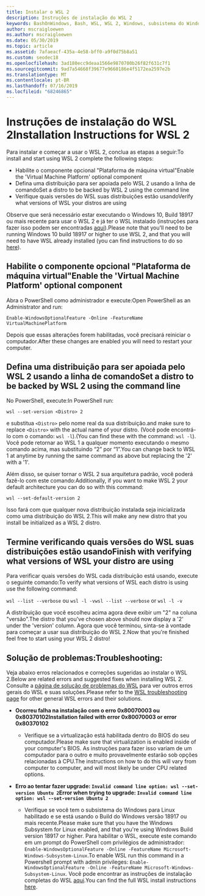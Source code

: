 ```yaml
---
title: Instalar o WSL 2
description: Instruções de instalação do WSL 2
keywords: BashOnWindows, Bash, WSL, WSL 2, Windows, subsistema do Windows para Linux, subsistema do Windows, Ubuntu, Debian, Suse, Windows 10, instalar
author: mscraigloewen
ms.author: mscraigloewen
ms.date: 05/30/2019
ms.topic: article
ms.assetid: 7afaeacf-435a-4e58-bff0-a9f0d75b8a51
ms.custom: seodec18
ms.openlocfilehash: 3ad180ecc9deaa1566e9870700b26f82f631c7f1
ms.sourcegitcommit: 9ad7a54668f39677e9660186e4f5172ea2597e2b
ms.translationtype: MT
ms.contentlocale: pt-BR
ms.lasthandoff: 07/16/2019
ms.locfileid: "68246865"
---
```

# <a name="installation-instructions-for-wsl-2"></a><span data-ttu-id="ad9e9-104">Instruções de instalação do WSL 2</span><span class="sxs-lookup"><span data-stu-id="ad9e9-104">Installation Instructions for WSL 2</span></span>

<span data-ttu-id="ad9e9-105">Para instalar e começar a usar o WSL 2, conclua as etapas a seguir:</span><span class="sxs-lookup"><span data-stu-id="ad9e9-105">To install and start using WSL 2 complete the following steps:</span></span>

- <span data-ttu-id="ad9e9-106">Habilite o componente opcional "Plataforma de máquina virtual"</span><span class="sxs-lookup"><span data-stu-id="ad9e9-106">Enable the 'Virtual Machine Platform' optional component</span></span>
- <span data-ttu-id="ad9e9-107">Defina uma distribuição para ser apoiada pelo WSL 2 usando a linha de comando</span><span class="sxs-lookup"><span data-stu-id="ad9e9-107">Set a distro to be backed by WSL 2 using the command line</span></span>
- <span data-ttu-id="ad9e9-108">Verifique quais versões do WSL suas distribuições estão usando</span><span class="sxs-lookup"><span data-stu-id="ad9e9-108">Verify what versions of WSL your distros are using</span></span>

<span data-ttu-id="ad9e9-109">Observe que será necessário estar executando o Windows 10, Build 18917 ou mais recente para usar o WSL 2 e já ter o WSL instalado (instruções para fazer isso podem ser encontradas [aqui](./install-win10.md)).</span><span class="sxs-lookup"><span data-stu-id="ad9e9-109">Please note that you'll need to be running Windows 10 build 18917 or higher to use WSL 2, and that you will need to have WSL already installed (you can find instructions to do so [here](./install-win10.md)).</span></span> 

## <a name="enable-the-virtual-machine-platform-optional-component"></a><span data-ttu-id="ad9e9-110">Habilite o componente opcional "Plataforma de máquina virtual"</span><span class="sxs-lookup"><span data-stu-id="ad9e9-110">Enable the 'Virtual Machine Platform' optional component</span></span>

<span data-ttu-id="ad9e9-111">Abra o PowerShell como administrador e execute:</span><span class="sxs-lookup"><span data-stu-id="ad9e9-111">Open PowerShell as an Administrator and run:</span></span>

`Enable-WindowsOptionalFeature -Online -FeatureName VirtualMachinePlatform`

<span data-ttu-id="ad9e9-112">Depois que essas alterações forem habilitadas, você precisará reiniciar o computador.</span><span class="sxs-lookup"><span data-stu-id="ad9e9-112">After these changes are enabled you will need to restart your computer.</span></span>

## <a name="set-a-distro-to-be-backed-by-wsl-2-using-the-command-line"></a><span data-ttu-id="ad9e9-113">Defina uma distribuição para ser apoiada pelo WSL 2 usando a linha de comando</span><span class="sxs-lookup"><span data-stu-id="ad9e9-113">Set a distro to be backed by WSL 2 using the command line</span></span>

<span data-ttu-id="ad9e9-114">No PowerShell, execute:</span><span class="sxs-lookup"><span data-stu-id="ad9e9-114">In PowerShell run:</span></span>

`wsl --set-version <Distro> 2`

<span data-ttu-id="ad9e9-115">e substitua `<Distro>` pelo nome real da sua distribuição.</span><span class="sxs-lookup"><span data-stu-id="ad9e9-115">and make sure to replace `<Distro>` with the actual name of your distro.</span></span> <span data-ttu-id="ad9e9-116">(Você pode encontrá-lo com o comando: `wsl -l`).</span><span class="sxs-lookup"><span data-stu-id="ad9e9-116">(You can find these with the command: `wsl -l`).</span></span> <span data-ttu-id="ad9e9-117">Você pode retornar ao WSL 1 a qualquer momento executando o mesmo comando acima, mas substituindo “2” por “1”.</span><span class="sxs-lookup"><span data-stu-id="ad9e9-117">You can change back to WSL 1 at anytime by running the same command as above but replacing the '2' with a '1'.</span></span>

<span data-ttu-id="ad9e9-118">Além disso, se quiser tornar o WSL 2 sua arquitetura padrão, você poderá fazê-lo com este comando:</span><span class="sxs-lookup"><span data-stu-id="ad9e9-118">Additionally, if you want to make WSL 2 your default architecture you can do so with this command:</span></span>

`wsl --set-default-version 2`

<span data-ttu-id="ad9e9-119">Isso fará com que qualquer nova distribuição instalada seja inicializada como uma distribuição do WSL 2.</span><span class="sxs-lookup"><span data-stu-id="ad9e9-119">This will make any new distro that you install be initialized as a WSL 2 distro.</span></span>

## <a name="finish-with-verifying-what-versions-of-wsl-your-distro-are-using"></a><span data-ttu-id="ad9e9-120">Termine verificando quais versões do WSL suas distribuições estão usando</span><span class="sxs-lookup"><span data-stu-id="ad9e9-120">Finish with verifying what versions of WSL your distro are using</span></span>

<span data-ttu-id="ad9e9-121">Para verificar quais versões do WSL cada distribuição está usando, execute o seguinte comando:</span><span class="sxs-lookup"><span data-stu-id="ad9e9-121">To verify what versions of WSL each distro is using use the following command:</span></span>

<span data-ttu-id="ad9e9-122">`wsl --list --verbose` ou `wsl -l -v`</span><span class="sxs-lookup"><span data-stu-id="ad9e9-122">`wsl --list --verbose` or `wsl -l -v`</span></span>

<span data-ttu-id="ad9e9-123">A distribuição que você escolheu acima agora deve exibir um "2" na coluna "versão".</span><span class="sxs-lookup"><span data-stu-id="ad9e9-123">The distro that you've chosen above should now display a '2' under the 'version' column.</span></span> <span data-ttu-id="ad9e9-124">Agora que você terminou, sinta-se à vontade para começar a usar sua distribuição do WSL 2.</span><span class="sxs-lookup"><span data-stu-id="ad9e9-124">Now that you're finished feel free to start using your WSL 2 distro!</span></span> 

## <a name="troubleshooting"></a><span data-ttu-id="ad9e9-125">Solução de problemas:</span><span class="sxs-lookup"><span data-stu-id="ad9e9-125">Troubleshooting:</span></span> 

<span data-ttu-id="ad9e9-126">Veja abaixo erros relacionados e correções sugeridas ao instalar o WSL 2.</span><span class="sxs-lookup"><span data-stu-id="ad9e9-126">Below are related errors and suggested fixes when installing WSL 2.</span></span> <span data-ttu-id="ad9e9-127">Consulte a [página de solução de problemas do WSL](troubleshooting.md) para ver outros erros gerais do WSL e suas soluções.</span><span class="sxs-lookup"><span data-stu-id="ad9e9-127">Please refer to the [WSL troubleshooting page](troubleshooting.md) for other general WSL errors and their solutions.</span></span>

* <span data-ttu-id="ad9e9-128">**Ocorreu falha na instalação com o erro 0x80070003 ou 0x80370102**</span><span class="sxs-lookup"><span data-stu-id="ad9e9-128">**Installation failed with error 0x80070003 or error 0x80370102**</span></span>
    * <span data-ttu-id="ad9e9-129">Verifique se a virtualização está habilitada dentro do BIOS do seu computador.</span><span class="sxs-lookup"><span data-stu-id="ad9e9-129">Please make sure that virtualization is enabled inside of your computer's BIOS.</span></span> <span data-ttu-id="ad9e9-130">As instruções para fazer isso variam de um computador para o outro e muito provavelmente estarão sob opções relacionadas à CPU.</span><span class="sxs-lookup"><span data-stu-id="ad9e9-130">The instructions on how to do this will vary from computer to computer, and will most likely be under CPU related options.</span></span>
   
* <span data-ttu-id="ad9e9-131">**Erro ao tentar fazer upgrade: `Invalid command line option: wsl --set-version Ubuntu 2`**</span><span class="sxs-lookup"><span data-stu-id="ad9e9-131">**Error when trying to upgrade: `Invalid command line option: wsl --set-version Ubuntu 2`**</span></span>
    * <span data-ttu-id="ad9e9-132">Verifique se você tem o subsistema do Windows para Linux habilitado e se está usando o Build do Windows versão 18917 ou mais recente.</span><span class="sxs-lookup"><span data-stu-id="ad9e9-132">Please make sure that you have the Windows Subsystem for Linux enabled, and that you're using Windows Build version 18917 or higher.</span></span> <span data-ttu-id="ad9e9-133">Para habilitar o WSL, execute este comando em um prompt do PowerShell com privilégios de administrador: `Enable-WindowsOptionalFeature -Online -FeatureName Microsoft-Windows-Subsystem-Linux`.</span><span class="sxs-lookup"><span data-stu-id="ad9e9-133">To enable WSL run this command in a Powershell prompt with admin privileges: `Enable-WindowsOptionalFeature -Online -FeatureName Microsoft-Windows-Subsystem-Linux`.</span></span> <span data-ttu-id="ad9e9-134">Você pode encontrar as instruções de instalação completas do WSL [aqui](./install-win10.md).</span><span class="sxs-lookup"><span data-stu-id="ad9e9-134">You can find the full WSL install instructions [here](./install-win10.md).</span></span>
